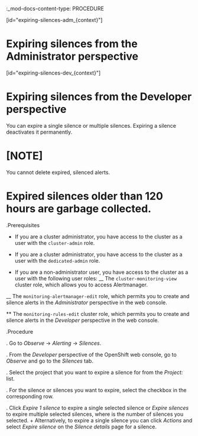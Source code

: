 :_mod-docs-content-type: PROCEDURE

[id="expiring-silences-adm_{context}"]
# Expiring silences from the Administrator perspective

[id="expiring-silences-dev_{context}"]
# Expiring silences from the Developer perspective

You can expire a single silence or multiple silences. Expiring a silence deactivates it permanently.

# [NOTE]
You cannot delete expired, silenced alerts.
# Expired silences older than 120 hours are garbage collected.

.Prerequisites

* If you are a cluster administrator, you have access to the cluster as a user with the `cluster-admin` role.

* If you are a cluster administrator, you have access to the cluster as a user with the `dedicated-admin` role.

* If you are a non-administrator user, you have access to the cluster as a user with the following user roles:
__ The `cluster-monitoring-view` cluster role, which allows you to access Alertmanager.

__ The `monitoring-alertmanager-edit` role, which permits you to create and silence alerts in the *Administrator* perspective in the web console.

** The `monitoring-rules-edit` cluster role, which permits you to create and silence alerts in the *Developer* perspective in the web console.

.Procedure

. Go to *Observe* -> *Alerting* -> *Silences*.

. From the *Developer* perspective of the OpenShift web console, go to *Observe* and go to the *Silences* tab.

. Select the project that you want to expire a silence for from the *Project:* list. 

. For the silence or silences you want to expire, select the checkbox in the corresponding row.

. Click *Expire 1 silence* to expire a single selected silence or *Expire _<n>_ silences* to expire multiple selected silences, where _<n>_ is the number of silences you selected.
+
Alternatively, to expire a single silence you can click *Actions* and select *Expire silence* on the *Silence details* page for a silence.
